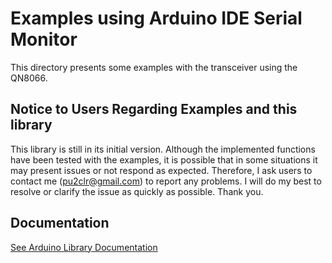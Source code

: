 # Examples using Arduino IDE Serial Monitor

This directory presents some examples with the transceiver using the QN8066. 



## Notice to Users Regarding Examples and this library

This library is still in its initial version. Although the implemented functions have been tested with the examples, it is possible that in some situations it may present issues or not respond as expected. Therefore, I ask users to contact me (pu2clr@gmail.com) to report any problems. I will do my best to resolve or clarify the issue as quickly as possible. Thank you.


## Documentation 

[See Arduino Library Documentation](https://pu2clr.github.io/QN8066/extras/apidoc/html/index.html)


